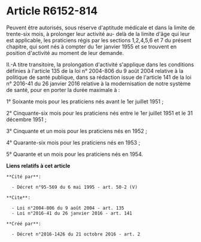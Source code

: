 # Article R6152-814

Peuvent être autorisés, sous réserve d'aptitude médicale et dans la limite de trente-six mois, à prolonger leur activité au-
delà de la limite d'âge qui leur est applicable, les praticiens régis par les sections 1,2,4,5,6 et 7 du présent chapitre,
qui sont nés à compter du 1er janvier 1955 et se trouvent en position d'activité au moment de leur demande. 

II.-A titre transitoire, la prolongation d'activité s'applique dans les conditions définies à l'article 135 de la loi n°
2004-806 du 9 août 2004 relative à la politique de santé publique, dans sa rédaction issue de l'article 141 de la loi n°
2016-41 du 26 janvier 2016 relative à la modernisation de notre système de santé, pour en porter la durée maximale à : 

1° Soixante mois pour les praticiens nés avant le 1er juillet 1951 ; 

2° Cinquante-six mois pour les praticiens nés entre le 1er juillet 1951 et le 31 décembre 1951 ; 

3° Cinquante et un mois pour les praticiens nés en 1952 ; 

4° Quarante-six mois pour les praticiens nés en 1953 ; 

5° Quarante et un mois pour les praticiens nés en 1954.

**Liens relatifs à cet article**

	**Cité par**:

	  - Décret n°95-569 du 6 mai 1995 - art. 50-2 (V)

	**Cite**:

	  - Loi n°2004-806 du 9 août 2004 - art. 135
	  - Loi n°2016-41 du 26 janvier 2016 - art. 141

	**Créé par**:

	  - Décret n°2016-1426 du 21 octobre 2016 - art. 2
